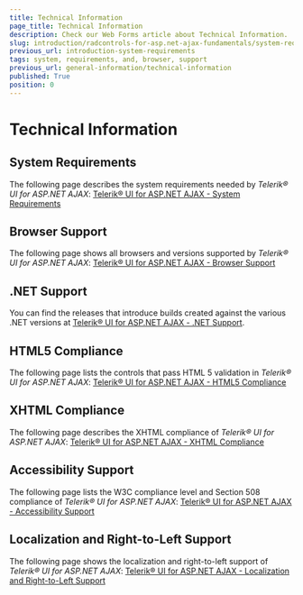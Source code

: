 ```yaml
---
title: Technical Information
page_title: Technical Information
description: Check our Web Forms article about Technical Information.
slug: introduction/radcontrols-for-asp.net-ajax-fundamentals/system-requirements-and-browser-support
previous_url: introduction-system-requirements
tags: system, requirements, and, browser, support
previous_url: general-information/technical-information
published: True
position: 0
---
```


# Technical Information

## System Requirements

The following page describes the system requirements needed by *Telerik® UI for ASP.NET AJAX*: [Telerik® UI for ASP.NET AJAX - System Requirements](https://www.telerik.com/products/aspnet-ajax/getting-started/tech-sheets/system-requirements.aspx)

## Browser Support

The following page shows all browsers and versions supported by *Telerik® UI for ASP.NET AJAX*: [Telerik® UI for ASP.NET AJAX - Browser Support](https://www.telerik.com/products/aspnet-ajax/getting-started/tech-sheets/browser-support.aspx)

## .NET Support

You can find the releases that introduce builds created against the various .NET versions at [Telerik® UI for ASP.NET AJAX - .NET Support](https://www.telerik.com/aspnet-ajax/tech-sheets/net-support).

## HTML5 Compliance

The following page lists the controls that pass HTML 5 validation in *Telerik® UI for ASP.NET AJAX*: [Telerik® UI for ASP.NET AJAX - HTML5 Compliance](https://www.telerik.com/aspnet-ajax/tech-sheets/html5-compliance)

## XHTML Compliance

The following page describes the XHTML compliance of *Telerik® UI for ASP.NET AJAX*: [Telerik® UI for ASP.NET AJAX - XHTML Compliance](https://www.telerik.com/aspnet-ajax/tech-sheets/xhtml-compliance)

## Accessibility Support

The following page lists the W3C compliance level and Section 508 compliance of *Telerik® UI for ASP.NET AJAX*: [Telerik® UI for ASP.NET AJAX - Accessibility Support](https://www.telerik.com/aspnet-ajax/tech-sheets/accessibility-support)

## Localization and Right-to-Left Support

The following page shows the localization and right-to-left support of *Telerik® UI for ASP.NET AJAX*: [Telerik® UI for ASP.NET AJAX - Localization and Right-to-Left Support](https://www.telerik.com/aspnet-ajax/tech-sheets/localization-and-right-to-left-support)
